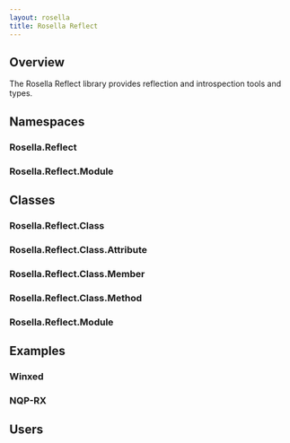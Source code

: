 ```yaml
---
layout: rosella
title: Rosella Reflect
---
```


## Overview

The Rosella Reflect library provides reflection and introspection tools and
types.

## Namespaces

### Rosella.Reflect

### Rosella.Reflect.Module

## Classes

### Rosella.Reflect.Class

### Rosella.Reflect.Class.Attribute

### Rosella.Reflect.Class.Member

### Rosella.Reflect.Class.Method

### Rosella.Reflect.Module

## Examples

### Winxed

### NQP-RX

## Users
